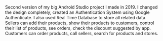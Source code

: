 Second version of my big Android Studio project I made in 2019. I changed the design completely, created an Authentication System using Google Authenticate. I also used Real Time Database to store all related data.
Sellers can add their products, show their products to customers, control their list of products, see orders, check the discount suggested by app. Customers can order products, call sellers, search for products and stores.
